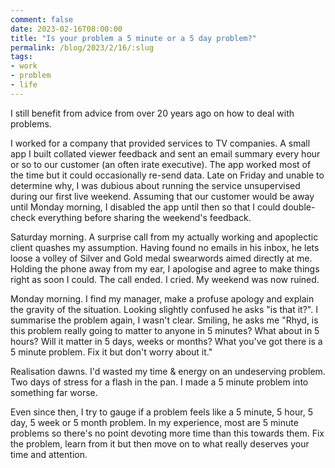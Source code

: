```yaml
---
comment: false
date: 2023-02-16T08:00:00
title: "Is your problem a 5 minute or a 5 day problem?"
permalink: /blog/2023/2/16/:slug
tags:
- work
- problem
- life
---
```


I still benefit from advice from over 20 years ago on how to deal with problems.

I worked for a company that provided services to TV companies. A small app I built collated viewer feedback and sent an email summary every hour or so to our customer (an often irate executive). The app worked most of the time but it could occasionally re-send data. Late on Friday and unable to determine why, I was dubious about running the service unsupervised during our first live weekend. Assuming that our customer would be away until Monday morning, I disabled the app until then so that I could double-check everything before sharing the weekend's feedback.

Saturday morning. A surprise call from my actually working and apoplectic client quashes my assumption. Having found no emails in his inbox, he lets loose a volley of Silver and Gold medal swearwords aimed directly at me. Holding the phone away from my ear, I apologise and agree to make things right as soon I could. The call ended. I cried. My weekend was now ruined.

Monday morning. I find my manager, make a profuse apology and explain the gravity of the situation. Looking slightly confused he asks "is that it?". I summarise the problem again, I wasn't clear. Smiling, he asks me "Rhyd, is this problem really going to matter to anyone in 5 minutes? What about in 5 hours? Will it matter in 5 days, weeks or months? What you've got there is a 5 minute problem. Fix it but don't worry about it."

Realisation dawns. I'd wasted my time & energy on an undeserving problem. Two days of stress for a flash in the pan. I made a 5 minute problem into something far worse.

Even since then, I try to gauge if a problem feels like a 5 minute, 5 hour, 5 day, 5 week or 5 month problem. In my experience, most are 5 minute problems so there's no point devoting more time than this towards them. Fix the problem, learn from it but then move on to what really deserves your time and attention.
